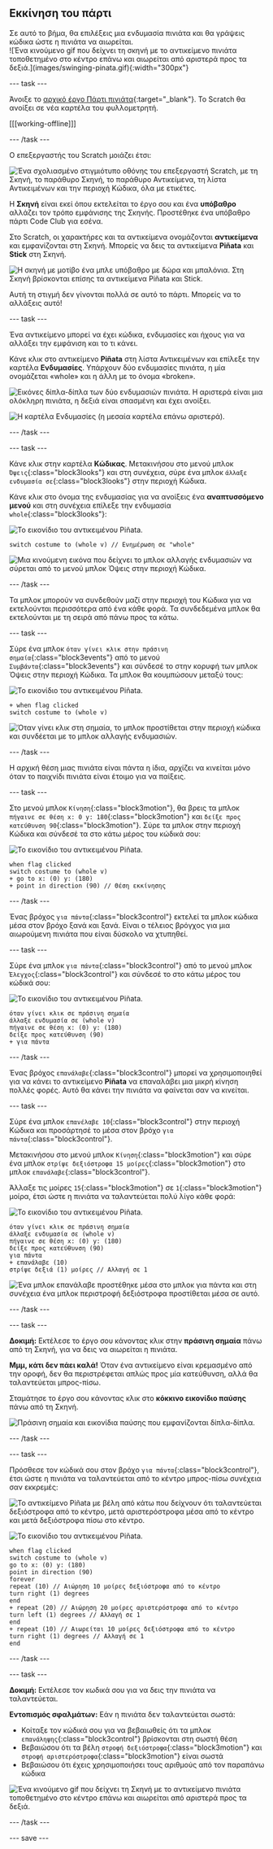 ## Εκκίνηση του πάρτι

<div style="display: flex; flex-wrap: wrap">
<div style="flex-basis: 200px; flex-grow: 1; margin-right: 15px;">
Σε αυτό το βήμα, θα επιλέξεις μια ενδυμασία πινιάτα και θα γράψεις κώδικα ώστε η πινιάτα να αιωρείται.
</div>
<div>
![Ένα κινούμενο gif που δείχνει τη σκηνή με το αντικείμενο πινιάτα τοποθετημένο στο κέντρο επάνω και αιωρείται από αριστερά προς τα δεξιά.](images/swinging-pinata.gif){:width="300px"}
</div>
</div>

--- task ---

Άνοιξε το [αρχικό έργο Πάρτι πινιάτα](https://scratch.mit.edu/projects/972012532/editor){:target="_blank"}. Το Scratch θα ανοίξει σε νέα καρτέλα του φυλλομετρητή.

[[[working-offline]]]

--- /task ---

Ο επεξεργαστής του Scratch μοιάζει έτσι:

![Ένα σχολιασμένο στιγμιότυπο οθόνης του επεξεργαστή Scratch, με τη Σκηνή, το παράθυρο Σκηνή, το παράθυρο Αντικείμενα, τη λίστα Αντικειμένων και την περιοχή Κώδικα, όλα με ετικέτες.](images/scratch-interface.png)

Η **Σκηνή** είναι εκεί όπου εκτελείται το έργο σου και ένα **υπόβαθρο** αλλάζει τον τρόπο εμφάνισης της Σκηνής. Προστέθηκε ένα υπόβαθρο πάρτι Code Club για εσένα.

Στο Scratch, οι χαρακτήρες και τα αντικείμενα ονομάζονται **αντικείμενα** και εμφανίζονται στη Σκηνή. Μπορείς να δεις τα αντικείμενα **Piñata** και **Stick** στη Σκηνή.

![Η σκηνή με μοτίβο ένα μπλε υπόβαθρο με δώρα και μπαλόνια. Στη Σκηνή βρίσκονται επίσης τα αντικείμενα Piñata και Stick.](images/backdrop-and-sprites.png)

Αυτή τη στιγμή δεν γίνονται πολλά σε αυτό το πάρτι. Μπορείς να το αλλάξεις αυτό!

--- task ---

Ένα αντικείμενο μπορεί να έχει κώδικα, ενδυμασίες και ήχους για να αλλάξει την εμφάνιση και το τι κάνει.

Κάνε κλικ στο αντικείμενο **Piñata** στη λίστα Αντικειμένων και επίλεξε την καρτέλα **Ενδυμασίες**. Υπάρχουν δύο ενδυμασίες πινιάτα, η μία ονομάζεται «whole» και η άλλη με το όνομα «broken».

![Εικόνες δίπλα-δίπλα των δύο ενδυμασιών πινιάτα. Η αριστερά είναι μια ολόκληρη πινιάτα, η δεξιά είναι σπασμένη και έχει ανοίξει.](images/pinata-costumes.png)

![Η καρτέλα Ενδυμασίες (η μεσαία καρτέλα επάνω αριστερά).](images/costumes-tab.png)

--- /task ---

--- task ---

Κάνε κλικ στην καρτέλα **Κώδικας**. Μετακινήσου στο μενού μπλοκ `Όψεις`{:class="block3looks"} και στη συνέχεια, σύρε ένα μπλοκ `άλλαξε ενδυμασία σε`{:class="block3looks"} στην περιοχή Κώδικα.

Κάνε κλικ στο όνομα της ενδυμασίας για να ανοίξεις ένα **αναπτυσσόμενο μενού** και στη συνέχεια επίλεξε την ενδυμασία `whole`{:class="block3looks"}:

![Το εικονίδιο του αντικειμένου Piñata.](images/pinata-sprite.png)

```blocks3
switch costume to (whole v) // Ενημέρωση σε "whole"
```

![Μια κινούμενη εικόνα που δείχνει το μπλοκ αλλαγής ενδυμασιών να σύρεται από το μενού μπλοκ Όψεις στην περιοχή Κώδικα.](images/switch-costume.gif)

--- /task ---

Τα μπλοκ μπορούν να συνδεθούν μαζί στην περιοχή του Κώδικα για να εκτελούνται περισσότερα από ένα κάθε φορά. Τα συνδεδεμένα μπλοκ θα εκτελούνται με τη σειρά από πάνω προς τα κάτω.

--- task ---

Σύρε ένα μπλοκ `όταν γίνει κλικ στην πράσινη σημαία`{:class="block3events"} από το μενού `Συμβάντα`{:class="block3events"} και σύνδεσέ το στην κορυφή των μπλοκ Όψεις στην περιοχή Κώδικα. Τα μπλοκ θα κουμπώσουν μεταξύ τους:

![Το εικονίδιο του αντικειμένου Piñata.](images/pinata-sprite.png)

```blocks3
+ when flag clicked
switch costume to (whole v)
```
![Όταν γίνει κλικ στη σημαία, το μπλοκ προστίθεται στην περιοχή κώδικα και συνδέεται με το μπλοκ αλλαγής ενδυμασιών.](images/add-flag-clicked.gif)

--- /task ---

Η αρχική θέση μιας πινιάτα είναι πάντα η ίδια, αρχίζει να κινείται μόνο όταν το παιχνίδι πινιάτα είναι έτοιμο για να παίξεις.

--- task ---

Στο μενού μπλοκ `Κίνηση`{:class="block3motion"}, θα βρεις τα μπλοκ `πήγαινε σε θέση x: 0 y: 180`{:class="block3motion"} και `δείξε προς κατεύθυνση 90`{:class="block3motion"}. Σύρε τα μπλοκ στην περιοχή Κώδικα και σύνδεσέ τα στο κάτω μέρος του κώδικά σου:

![Το εικονίδιο του αντικειμένου Piñata.](images/pinata-sprite.png)

```blocks3
when flag clicked
switch costume to (whole v)
+ go to x: (0) y: (180)
+ point in direction (90) // Θέση εκκίνησης
```

--- /task ---

Ένας βρόχος `για πάντα`{:class="block3control"} εκτελεί τα μπλοκ κώδικα μέσα στον βρόχο ξανά και ξανά. Είναι ο τέλειος βρόγχος για μια αιωρούμενη πινιάτα που είναι δύσκολο να χτυπηθεί.

--- task ---

Σύρε ένα μπλοκ `για πάντα`{:class="block3control"} από το μενού μπλοκ `Έλεγχος`{:class="block3control"} και σύνδεσέ το στο κάτω μέρος του κώδικά σου:

![Το εικονίδιο του αντικειμένου Piñata.](images/pinata-sprite.png)

```blocks3
όταν γίνει κλικ σε πράσινη σημαία
άλλαξε ενδυμασία σε (whole v)
πήγαινε σε θέση x: (0) y: (180)
δείξε προς κατεύθυνση (90)
+ για πάντα
```

--- /task ---

Ένας βρόχος `επανάλαβε`{:class="block3control"} μπορεί να χρησιμοποιηθεί για να κάνει το αντικείμενο **Piñata** να επαναλάβει μια μικρή κίνηση πολλές φορές. Αυτό θα κάνει την πινιάτα να φαίνεται σαν να κινείται.

--- task ---

Σύρε ένα μπλοκ `επανέλαβε 10`{:class="block3control"} στην περιοχή Κώδικα και προσάρτησέ το μέσα στον βρόχο `για πάντα`{:class="block3control"}.

Μετακινήσου στο μενού μπλοκ `Κίνηση`{:class="block3motion"} και σύρε ένα μπλοκ `στρίψε δεξιόστροφα 15 μοίρες`{:class="block3motion"} στο μπλοκ `επανάλαβε`{:class="block3control"}.

Άλλαξε τις μοίρες `15`{:class="block3motion"} σε `1`{:class="block3motion"} μοίρα, έτσι ώστε η πινιάτα να ταλαντεύεται πολύ λίγο κάθε φορά:

![Το εικονίδιο του αντικειμένου Piñata.](images/pinata-sprite.png)

```blocks3
όταν γίνει κλικ σε πράσινη σημαία
άλλαξε ενδυμασία σε (whole v)
πήγαινε σε θέση x: (0) y: (180)
δείξε προς κατεύθυνση (90)
για πάντα 
+ επανάλαβε (10)
στρίψε δεξιά (1) μοίρες // Αλλαγή σε 1
```
![Ένα μπλοκ επανάλαβε προστέθηκε μέσα στο μπλοκ για πάντα και στη συνέχεια ένα μπλοκ περιστροφή δεξιόστροφα προστίθεται μέσα σε αυτό.](images/add-repeat.gif)

--- /task ---

--- task ---

**Δοκιμή:** Εκτέλεσε το έργο σου κάνοντας κλικ στην **πράσινη σημαία** πάνω από τη Σκηνή, για να δεις να αιωρείται η πινιάτα.

**Μμμ, κάτι δεν πάει καλά!** Όταν ένα αντικείμενο είναι κρεμασμένο από την οροφή, δεν θα περιστρέφεται απλώς προς μία κατεύθυνση, αλλά θα ταλαντεύεται μπρος-πίσω.

Σταμάτησε το έργο σου κάνοντας κλικ στο **κόκκινο εικονίδιο παύσης** πάνω από τη Σκηνή.

![Πράσινη σημαία και εικονίδια παύσης που εμφανίζονται δίπλα-δίπλα.](images/start-stop.png)

--- /task ---

--- task ---

Πρόσθεσε τον κώδικά σου στον βρόχο `για πάντα`{:class="block3control"}, έτσι ώστε η πινιάτα να ταλαντεύεται από το κέντρο μπρος-πίσω συνέχεια σαν εκκρεμές:

![Το αντικείμενο Piñata με βέλη από κάτω που δείχνουν ότι ταλαντεύεται δεξιόστροφα από το κέντρο, μετά αριστερόστροφα μέσα από το κέντρο και μετά δεξιόστροφα πίσω στο κέντρο.](images/pinata-swing.png)

![Το εικονίδιο του αντικειμένου Piñata.](images/pinata-sprite.png)

```blocks3
when flag clicked
switch costume to (whole v)
go to x: (0) y: (180)
point in direction (90)
forever
repeat (10) // Αιώρηση 10 μοίρες δεξιόστροφα από το κέντρο
turn right (1) degrees 
end
+ repeat (20) // Αιώρηση 20 μοίρες αριστερόστροφα από το κέντρο
turn left (1) degrees // Αλλαγή σε 1
end
+ repeat (10) // Αιωρείται 10 μοίρες δεξιόστροφα από το κέντρο
turn right (1) degrees // Αλλαγή σε 1
end
```

--- /task ---

--- task ---

**Δοκιμή:** Εκτέλεσε τον κωδικά σου για να δεις την πινιάτα να ταλαντεύεται.

**Εντοπισμός σφαλμάτων:** Εάν η πινιάτα δεν ταλαντεύεται σωστά:
+ Κοίταξε τον κώδικά σου για να βεβαιωθείς ότι τα μπλοκ `επανάληψης`{:class="block3control"} βρίσκονται στη σωστή θέση
+ Βεβαιώσου ότι τα βέλη `στροφή δεξιόστροφα`{:class="block3motion"} και `στροφή αριστερόστροφα`{:class="block3motion"} είναι σωστά
+ Βεβαιώσου ότι έχεις χρησιμοποιήσει τους αριθμούς από τον παραπάνω κώδικα

![Ένα κινούμενο gif που δείχνει τη Σκηνή με το αντικείμενο πινιάτα τοποθετημένο στο κέντρο επάνω και αιωρείται από αριστερά προς τα δεξιά.](images/swinging-pinata.gif)

--- /task ---

--- save ---

